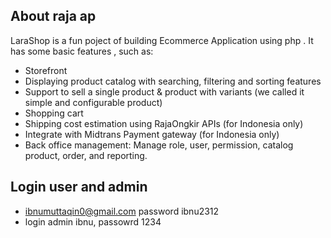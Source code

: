 ## About raja ap
LaraShop is a fun poject of building Ecommerce Application using php . It has some basic features , such as:

- Storefront
- Displaying product catalog with searching, filtering and sorting features
- Support to sell a single product & product with variants (we called it simple and configurable product)
- Shopping cart
- Shipping cost estimation using RajaOngkir APIs (for Indonesia only)
- Integrate with Midtrans Payment gateway (for Indonesia only)
- Back office management: Manage role, user, permission, catalog product, order, and reporting.


## Login user and admin 

- ibnumuttaqin0@gmail.com password ibnu2312
- login admin ibnu, passowrd 1234